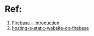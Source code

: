 # Ref: 

1. [Firebase – Introduction](https://www.geeksforgeeks.org/firebase-introduction/#:~:text=Firebase%20is%20a%20product%20of,use%20its%20features%20more%20efficiently)   
2. [hosting-a-static-website-on-firebase](https://www.geeksforgeeks.org/hosting-a-static-website-on-firebase-for-free/?ref=rp)

